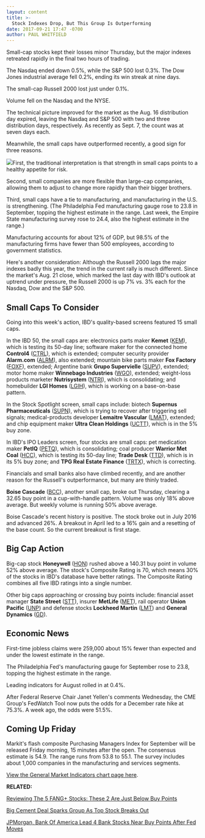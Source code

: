 ```yaml
---
layout: content
title: >-
  Stock Indexes Drop, But This Group Is Outperforming
date: 2017-09-21 17:47 -0700
author: PAUL WHITFIELD
---
```






Small-cap stocks kept their losses minor Thursday, but the major indexes retreated rapidly in the final two hours of trading.




The Nasdaq ended down 0.5%, while the S&P 500 lost 0.3%. The Dow Jones industrial average fell 0.2%, ending its win streak at nine days.


The small-cap Russell 2000 lost just under 0.1%.


Volume fell on the Nasdaq and the NYSE.


The technical picture improved for the market as the Aug. 16 distribution day expired, leaving the Nasdaq and S&P 500 with two and three distribution days, respectively. As recently as Sept. 7, the count was at seven days each.


Meanwhile, the small caps have outperformed recently, a good sign for three reasons.


![](https://www.investors.com/wp-content/uploads/2017/09/MP092117-217x300.png)First, the traditional interpretation is that strength in small caps points to a healthy appetite for risk.


Second, small companies are more flexible than large-cap companies, allowing them to adjust to change more rapidly than their bigger brothers.


Third, small caps have a tie to manufacturing, and manufacturing in the U.S. is strengthening. (The Philadelphia Fed manufacturing gauge rose to 23.8 in September, topping the highest estimate in the range. Last week, the Empire State manufacturing survey rose to 24.4, also the highest estimate in the range.)


Manufacturing accounts for about 12% of GDP, but 98.5% of the manufacturing firms have fewer than 500 employees, according to government statistics.


Here's another consideration: Although the Russell 2000 lags the major indexes badly this year, the trend in the current rally is much different. Since the market's Aug. 21 close, which marked the last day with IBD's outlook at uptrend under pressure, the Russell 2000 is up 7% vs. 3% each for the Nasdaq, Dow and the S&P 500.


Small Caps To Consider
----------------------


Going into this week's action, IBD's quality-based screens featured 15 small caps.


In the IBD 50, the small caps are: electronics parts maker **Kemet** ([KEM](https://research.investors.com/quote.aspx?symbol=KEM)), which is testing its 50-day line; software maker for the connected home **Control4** ([CTRL](https://research.investors.com/quote.aspx?symbol=CTRL)), which is extended; computer security provider **Alarm.com** ([ALRM](https://research.investors.com/quote.aspx?symbol=ALRM)), also extended; mountain bike parts maker **Fox Factory** ([FOXF](https://research.investors.com/quote.aspx?symbol=FOXF)), extended; Argentine bank **Grupo Supervielle** ([SUPV](https://research.investors.com/quote.aspx?symbol=SUPV)), extended; motor home maker **Winnebago Industries** ([WGO](https://research.investors.com/quote.aspx?symbol=WGO)), extended; weight-loss products marketer **Nutrisystem** ([NTRI](https://research.investors.com/quote.aspx?symbol=NTRI)), which is consolidating; and homebuilder **LGI Homes** ([LGIH](https://research.investors.com/quote.aspx?symbol=LGIH)), which is working on a base-on-base pattern.


In the Stock Spotlight screen, small caps include: biotech **Supernus Pharmaceuticals** ([SUPN](https://research.investors.com/quote.aspx?symbol=SUPN)), which is trying to recover after triggering sell signals; medical-products developer **Lemaitre Vascular** ([LMAT](https://research.investors.com/quote.aspx?symbol=LMAT)), extended; and chip equipment maker **Ultra Clean Holdings** ([UCTT](https://research.investors.com/quote.aspx?symbol=UCTT)), which is in the 5% buy zone.


In IBD's IPO Leaders screen, four stocks are small caps: pet medication maker **PetIQ** ([PETQ](https://research.investors.com/quote.aspx?symbol=PETQ)), which is consolidating; coal producer **Warrior Met Coal** ([HCC](https://research.investors.com/quote.aspx?symbol=HCC)), which is testing its 50-day line; **Trade Desk** ([TTD](https://research.investors.com/quote.aspx?symbol=TTD)), which is in its 5% buy zone; and **TPG Real Estate Finance** ([TRTX](https://research.investors.com/quote.aspx?symbol=TRTX)), which is correcting.


Financials and small banks also have climbed recently, and are another reason for the Russell's outperformance, but many are thinly traded.



**Boise Cascade** ([BCC](https://research.investors.com/quote.aspx?symbol=BCC)), another small cap, broke out Thursday, clearing a 32.65 buy point in a cup-with-handle pattern. Volume was only 18% above average. But weekly volume is running 50% above average.


Boise Cascade's recent history is positive. The stock broke out in July 2016 and advanced 26%. A breakout in April led to a 16% gain and a resetting of the base count. So the current breakout is first stage.


Big Cap Action
--------------


Big-cap stock **Honeywell** ([HON](https://research.investors.com/quote.aspx?symbol=HON)) rushed above a 140.31 buy point in volume 52% above average. The stock's Composite Rating is 70, which means 30% of the stocks in IBD's database have better ratings. The Composite Rating combines all five IBD ratings into a single number.


Other big caps approaching or crossing buy points include: financial asset manager **State Street** ([STT](https://research.investors.com/quote.aspx?symbol=STT)), insurer **MetLife** ([MET](https://research.investors.com/quote.aspx?symbol=MET)), rail operator **Union Pacific** ([UNP](https://research.investors.com/quote.aspx?symbol=UNP)) and defense stocks **Lockheed Martin** ([LMT](https://research.investors.com/quote.aspx?symbol=LMT)) and **General Dynamics** ([GD](https://research.investors.com/quote.aspx?symbol=GD)).


Economic News
-------------


First-time jobless claims were 259,000 about 15% fewer than expected and under the lowest estimate in the range.


The Philadelphia Fed's manufacturing gauge for September rose to 23.8, topping the highest estimate in the range.


Leading indicators for August rolled in at 0.4%.


After Federal Reserve Chair Janet Yellen's comments Wednesday, the CME Group's FedWatch Tool now puts the odds for a December rate hike at 75.3%. A week ago, the odds were 51.5%.


Coming Up Friday
----------------


Markit's flash composite Purchasing Managers Index for September will be released Friday morning, 15 minutes after the open. The consensus estimate is 54.9. The range runs from 53.8 to 55.1. The survey includes about 1,000 companies in the manufacturing and services segments.


[View the General Market Indicators chart page here](https://www.investors.com/wp-content/uploads/2017/09/IBD2109153548GMI.pdf).


**RELATED:**


[Reviewing The 5 FANG+ Stocks: These 2 Are Just Below Buy Points](https://www.investors.com/market-trend/stock-market-today/apple-facebook-google-other-fang-stocks-these-2-are-near-buys-sp-500-futures/)


[Big Cement Deal Sparks Group As Top Stock Breaks Out](https://www.investors.com/research/ibd-industry-themes/big-cement-deal-sparks-group-as-top-stock-breaks-out/)


[JPMorgan, Bank Of America Lead 4 Bank Stocks Near Buy Points After Fed Moves](https://www.investors.com/news/jpmorgan-bank-of-america-morgan-stanley-are-near-buy-points-after-federal-reserve-moves/)




